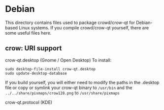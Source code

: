 
Debian
====================
This directory contains files used to package crowd/crow-qt
for Debian-based Linux systems. If you compile crowd/crow-qt yourself, there are some useful files here.

## crow: URI support ##


crow-qt.desktop  (Gnome / Open Desktop)
To install:

	sudo desktop-file-install crow-qt.desktop
	sudo update-desktop-database

If you build yourself, you will either need to modify the paths in
the .desktop file or copy or symlink your crow-qt binary to `/usr/bin`
and the `../../share/pixmaps/crow128.png` to `/usr/share/pixmaps`

crow-qt.protocol (KDE)

